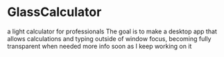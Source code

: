 # GlassCalculator
a light calculator for professionals
The goal is to make a desktop app that allows calculations and typing outside of window focus, becoming fully transparent when needed
more info soon as I keep working on it
